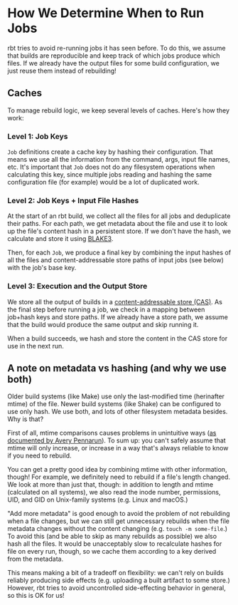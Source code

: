 # How We Determine When to Run Jobs

rbt tries to avoid re-running jobs it has seen before.
To do this, we assume that builds are reproducible and keep track of which jobs produce which files.
If we already have the output files for some build configuration, we just reuse them instead of rebuilding!

## Caches

To manage rebuild logic, we keep several levels of caches.
Here's how they work:

### Level 1: Job Keys

`Job` definitions create a cache key by hashing their configuration.
That means we use all the information from the command, args, input file names, etc.
It's important that `Job` does not do any filesystem operations when calculating this key, since multiple jobs reading and hashing the same configuration file (for example) would be a lot of duplicated work.

### Level 2: Job Keys + Input File Hashes

At the start of an rbt build, we collect all the files for all jobs and deduplicate their paths.
For each path, we get metadata about the file and use it to look up the file's content hash in a persistent store.
If we don't have the hash, we calculate and store it using [BLAKE3](https://en.wikipedia.org/wiki/BLAKE_(hash_function)#BLAKE3).

Then, for each `Job`, we produce a final key by combining the input hashes of all the files and content-addressable store paths of input jobs (see below) with the job's base key.

### Level 3: Execution and the Output Store

We store all the output of builds in a [content-addressable store (CAS)](https://en.wikipedia.org/wiki/Content-addressable_storage).
As the final step before running a job, we check in a mapping between job+hash keys and store paths.
If we already have a store path, we assume that the build would produce the same output and skip running it.

When a build succeeds, we hash and store the content in the CAS store for use in the next run.

## A note on metadata vs hashing (and why we use both)

Older build systems (like Make) use only the last-modified time (herinafter mtime) of the file.
Newer build systems (like Shake) can be configured to use only hash.
We use both, and lots of other filesystem metadata besides.
Why is that?

First of all, mtime comparisons causes problems in unintuitive ways ([as documented by Avery Pennarun](https://apenwarr.ca/log/20181113)).
To sum up: you can't safely assume that mtime will only increase, or increase in a way that's always reliable to know if you need to rebuild.

You can get a pretty good idea by combining mtime with other information, though!
For example, we definitely need to rebuild if a file's length changed.
We look at more than just that, though: in addition to length and mtime (calculated on all systems), we also read the inode number, permissions, UID, and GID on Unix-family systems (e.g. Linux and macOS.)

"Add more metadata" is good enough to avoid the problem of not rebuilding when a file changes, but we can still get unnecessary rebuilds when the file metadata changes without the content changing (e.g. `touch -m some-file`.)
To avoid this (and be able to skip as many rebuilds as possible) we also hash all the files.
It would be unacceptably slow to recalculate hashes for file on every run, though, so we cache them according to a key derived from the metadata.

This means making a bit of a tradeoff on flexibility: we can't rely on builds reliably producing side effects (e.g. uploading a built artifact to some store.)
However, rbt tries to avoid uncontrolled side-effecting behavior in general, so this is OK for us!
